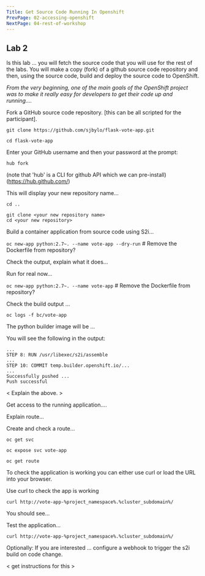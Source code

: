 ```yaml
---
Title: Get Source Code Running In Openshift
PrevPage: 02-accessing-openshift
NextPage: 04-rest-of-workshop
---
```


## Lab 2

Is this lab ... you will fetch the source code that you will use for the rest of the labs.  You will make a copy (fork) of a github source code repository and then, using the source code, build and deploy the source code to OpenShift. 

_From the very beginning, one of the main goals of the OpenShift project was to make it really easy for developers to get their code up and running...._

Fork a GitHub source code repository. [this can be all scripted for the participant]. 

```execute
git clone https://github.com/sjbylo/flask-vote-app.git
```

```execute
cd flask-vote-app
```

Enter your GitHub username and then your password at the prompt:

```execute 
hub fork
```

(note that 'hub' is a CLI for github API which we can pre-install) 
(https://hub.github.com/)

This will display your new repository name... 

```execute
cd ..
```

```
git clone <your new repository name>
cd <your new repository>
```

Build a container application from source code using S2i... 

``oc new-app python:2.7~. --name vote-app --dry-run`` # Remove the Dockerfile from repository?

Check the output, explain what it does... 

Run for real now...

``oc new-app python:2.7~. --name vote-app``  # Remove the Dockerfile from repository?

Check the build output ...

``oc logs -f bc/vote-app``

The python builder image will be ... 

You will see the following in the output:

```
...
STEP 8: RUN /usr/libexec/s2i/assemble
...
STEP 10: COMMIT temp.builder.openshift.io/...
...
Successfully pushed ...
Push successful
```

< Explain the above. >

Get access to the running application....

Explain route... 

Create and check a route...

```execute 
oc get svc
```

```execute 
oc expose svc vote-app
```

```execute 
oc get route
```

To check the application is working you can either use curl or load the URL into your browser.

Use curl to check the app is working

```execute 
curl http://vote-app-%project_namespace%.%cluster_subdomain%/ 
```

You should see...

Test the application...

```execute
curl http://vote-app-%project_namespace%.%cluster_subdomain%/ 
```

Optionally: If you are interested ... configure a webhook to trigger the s2i build on code change. 

< get instructions for this >


